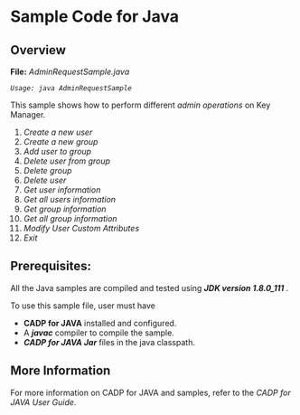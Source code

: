 # Sample Code for Java

## Overview

**File:** *AdminRequestSample.java*

*`Usage: java AdminRequestSample`*

This sample shows how to perform different *admin operations* on Key Manager.

1. *Create a new user*
1. *Create a new group*
1. *Add user to group*
1. *Delete user from group*
1. *Delete group*
1. *Delete user*
1. *Get user information*
1. *Get all users information*
1. *Get group information*
1. *Get all group information*
1. *Modify User Custom Attributes*
1. *Exit*

## Prerequisites: 

All the Java samples are compiled and tested using ***JDK version 1.8.0_111*** .

To use this sample file, user must have

- **CADP for JAVA** installed and configured.
- A ***javac*** compiler to compile the sample.
- ***CADP for JAVA Jar*** files in the java classpath.
    

## More Information

For more information on CADP for JAVA and samples, refer to the *CADP for JAVA User Guide*.
   